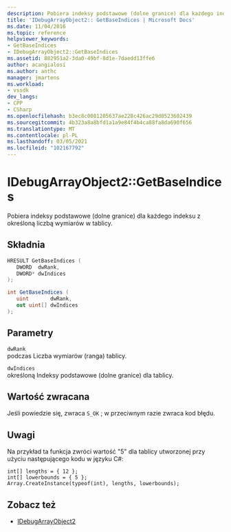 ```yaml
---
description: Pobiera indeksy podstawowe (dolne granice) dla każdego indeksu z określoną liczbą wymiarów w tablicy.
title: 'IDebugArrayObject2:: GetBaseIndices | Microsoft Docs'
ms.date: 11/04/2016
ms.topic: reference
helpviewer_keywords:
- GetBaseIndices
- IDebugArrayObject2::GetBaseIndices
ms.assetid: 882951a2-3da0-49bf-8d1e-7daedd13ffe6
author: acangialosi
ms.author: anthc
manager: jmartens
ms.workload:
- vssdk
dev_langs:
- CPP
- CSharp
ms.openlocfilehash: b3ec8c0081205637ae228c426ac29d0523602439
ms.sourcegitcommit: 4b323a8a8bfd1a1a9e84f4b4ca88fa8da690f656
ms.translationtype: MT
ms.contentlocale: pl-PL
ms.lasthandoff: 03/05/2021
ms.locfileid: "102167792"
---
```

# <a name="idebugarrayobject2getbaseindices"></a>IDebugArrayObject2::GetBaseIndices
Pobiera indeksy podstawowe (dolne granice) dla każdego indeksu z określoną liczbą wymiarów w tablicy.

## <a name="syntax"></a>Składnia

```cpp
HRESULT GetBaseIndices (
   DWORD  dwRank,
   DWORD* dwIndices
);
```

```csharp
int GetBaseIndices (
   uint       dwRank,
   out uint[] dwIndices
);
```

## <a name="parameters"></a>Parametry
`dwRank`\
podczas Liczba wymiarów (ranga) tablicy.

`dwIndices`\
określoną Indeksy podstawowe (dolne granice) dla tablicy.

## <a name="return-value"></a>Wartość zwracana
 Jeśli powiedzie się, zwraca `S_OK` ; w przeciwnym razie zwraca kod błędu.

## <a name="remarks"></a>Uwagi
 Na przykład ta funkcja zwróci wartość "5" dla tablicy utworzonej przy użyciu następującego kodu w języku C#:

```
int[] lengths = { 12 };
int[] lowerbounds = { 5 };
Array.CreateInstance(typeof(int), lengths, lowerbounds);
```

## <a name="see-also"></a>Zobacz też
- [IDebugArrayObject2](../../../extensibility/debugger/reference/idebugarrayobject2.md)
